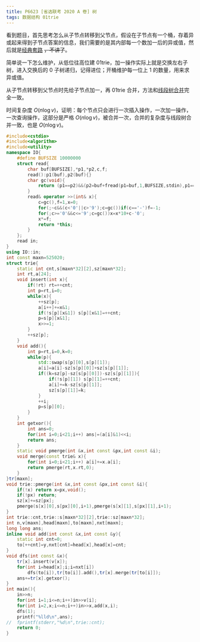 ```yaml
---
title: P6623 [省选联考 2020 A 卷] 树
tags: 数据结构 01trie
---
```


看到题目，首先思考怎么从子节点转移到父节点，假设在子节点有一个桶，存着异或起来得到子节点答案的信息，我们需要的是其内部每一个数加一后的异或值，然后就是[经典套路](https://www.luogu.com.cn/problem/P6018) ~~，不讲了~~。

简单说一下怎么维护，从低位往高位建 01trie，加一操作实际上就是交换左右子树，进入交换后的 0 子树递归，记得进位；开桶维护每一位上 1 的数量，用来求异或值。

从子节点转移到父节点时先给子节点加一，再 01trie 合并，方法和[线段树合并](https://www.luogu.com.cn/problem/P4556)完全一致。

时间复杂度 $O(n\log v)$，证明：每个节点只会进行一次插入操作，一次加一操作，一次查询操作，这部分是严格 $O(n\log v)$，被合并一次，合并的复杂度与线段树合并一致，也是 $O(n\log v)$。

```cpp
#include<cstdio>
#include<algorithm>
#include<utility>
namespace IO{
	#define BUFSIZE 10000000
	struct read{
		char buf[BUFSIZE],*p1,*p2,c,f;
		read():p1(buf),p2(buf){}
		char gc(void){
			return (p1==p2)&&(p2=buf+fread(p1=buf,1,BUFSIZE,stdin),p1==p2)?EOF:*p1++;
		}
		read& operator >>(int& x){
			c=gc(),f=1,x=0;
			for(;~c&&(c<'0'||c>'9');c=gc())if(c=='-')f=-1;
			for(;c>='0'&&c<='9';c=gc())x=x*10+c-'0';
			x*=f;
			return *this;
		}
	};
	read in;
}
using IO::in;
int const maxn=525020;
struct trie{
	static int cnt,s[maxn*32][2],sz[maxn*32];
	int rt,a[24];
	void insert(int x){
		if(!rt) rt=++cnt;
		int p=rt,i=0;
		while(x){
			++sz[p];
			a[i++]+=x&1;
			if(!s[p][x&1]) s[p][x&1]=++cnt;
			p=s[p][x&1];
			x>>=1;
		}
		++sz[p];
	}
	void add(){
		int p=rt,i=0,k=0;
		while(p){
			std::swap(s[p][0],s[p][1]);
			a[i]=a[i]-sz[s[p][0]]+sz[s[p][1]];
			if((k=sz[p]-sz[s[p][0]])-sz[s[p][1]]){
				if(!s[p][1]) s[p][1]=++cnt;
				a[i]+=k-sz[s[p][1]];
				sz[s[p][1]]=k;
			}
			++i;
			p=s[p][0];
		}
	}
	int getxor(){
		int ans=0;
		for(int i=0;i<21;i++) ans|=(a[i]&1)<<i;
		return ans;
	}
	static void pmerge(int &x,int const &px,int const &i);
	void merge(const trie& x){
		for(int i=0;i<21;i++) a[i]+=x.a[i];
		return pmerge(rt,x.rt,0);
	}
}tr[maxn];
void trie::pmerge(int &x,int const &px,int const &i){
	if(!x) return x=px,void();
	if(!px) return;
	sz[x]+=sz[px];
	pmerge(s[x][0],s[px][0],i+1),pmerge(s[x][1],s[px][1],i+1);
}
int trie::cnt,trie::s[maxn*32][2],trie::sz[maxn*32];
int n,v[maxn],head[maxn],to[maxn],nxt[maxn];
long long ans;
inline void add(int const &x,int const &y){
	static int cnt=0;
	to[++cnt]=y,nxt[cnt]=head[x],head[x]=cnt;
}
void dfs(int const &x){
	tr[x].insert(v[x]);
	for(int i=head[x];i;i=nxt[i])
		dfs(to[i]),tr[to[i]].add(),tr[x].merge(tr[to[i]]);
	ans+=tr[x].getxor();
}
int main(){
	in>>n;
	for(int i=1;i<=n;i++)in>>v[i];
	for(int i=2,x;i<=n;i++)in>>x,add(x,i);
	dfs(1);
	printf("%lld\n",ans);
//	fprintf(stderr,"%d\n",trie::cnt);
	return 0;
}
```